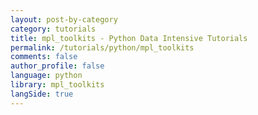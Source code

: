```yaml
---
layout: post-by-category
category: tutorials
title: mpl_toolkits - Python Data Intensive Tutorials
permalink: /tutorials/python/mpl_toolkits
comments: false
author_profile: false
language: python
library: mpl_toolkits
langSide: true
---
```

